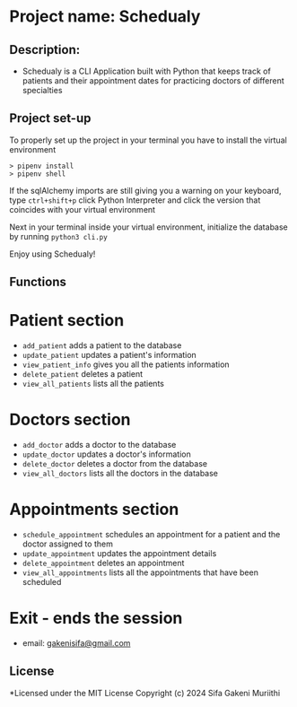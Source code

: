 # Project name: Schedualy
## Description:
  - Schedualy is a CLI Application 
    built with Python that keeps track of patients
    and their appointment dates for practicing doctors of different specialties

## Project set-up
To properly set up the project in your terminal you have to install the virtual environment
  ```console
> pipenv install
> pipenv shell
```
If the sqlAlchemy imports are still giving you a warning on your keyboard, type `ctrl+shift+p`
click Python Interpreter and click the version that coincides with your virtual environment

Next in your terminal inside your virtual environment, initialize the database by running `python3 cli.py`

Enjoy using Schedualy!

## Functions
  # Patient section
  - `add_patient` adds a patient to the database
  - `update_patient` updates a patient's information
  - `view_patient_info` gives you all the patients information
  - `delete_patient` deletes a patient
  - `view_all_patients` lists all the patients
  # Doctors section
  - `add_doctor` adds a doctor to the database
  - `update_doctor` updates a doctor's information
  - `delete_doctor` deletes a doctor from the database
  - `view_all_doctors` lists all the doctors in the database
  # Appointments section
  - `schedule_appointment` schedules an appointment for a patient and the doctor assigned to them
  - `update_appointment` updates the appointment details
  - `delete_appointment` deletes an appointment
  - `view_all_appointments` lists all the appointments that have been scheduled
  # Exit - ends the session

  - email: gakenisifa@gmail.com
## License 
*Licensed under the MIT License Copyright (c) 2024
  Sifa Gakeni Muriithi


